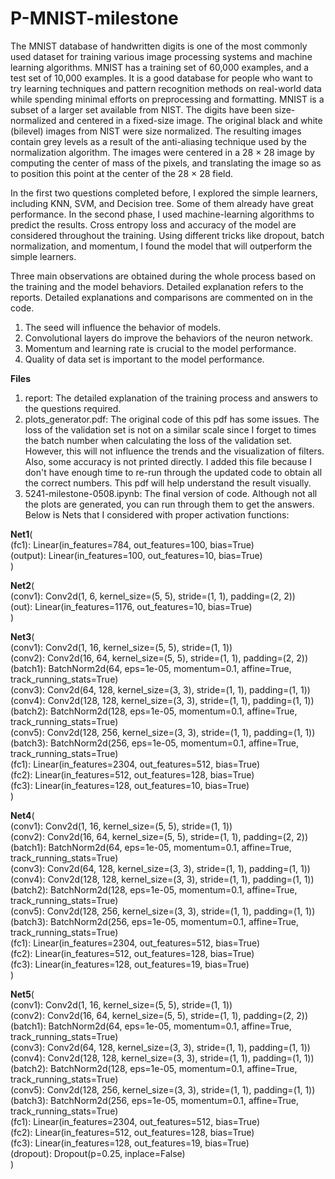 # P-MNIST-milestone

The MNIST database of handwritten digits is one of the most commonly used dataset for training various image processing systems and machine learning algorithms. MNIST has a training set of 60,000 examples, and a test set of 10,000 examples. It is a good database for people who want to try learning techniques and pattern recognition methods on real-world data while spending minimal efforts on preprocessing and formatting.
MNIST is a subset of a larger set available from NIST. The digits have been size-normalized and centered in a fixed-size image. The original black and white (bilevel) images from NIST were size normalized. The resulting images contain grey levels as a result of the anti-aliasing technique used by the normalization algorithm. The images were centered in a 28 × 28 image by computing the center of mass of the pixels, and translating the image so as to position this point at the center of the 28 × 28 field.

In the first two questions completed before, I explored the simple learners, including KNN, SVM, and Decision tree. Some of them already have great performance. In the second phase, I used machine-learning algorithms to predict the results. Cross entropy loss and accuracy of the model are considered throughout the training. Using different tricks like dropout, batch normalization, and momentum, I found the model that will outperform the simple learners.

Three main observations are obtained during the whole process based on the training and the model behaviors. Detailed explanation refers to the reports. Detailed explanations and comparisons are commented on in the code.
1. The seed will influence the behavior of models.
2. Convolutional layers do improve the behaviors of the neuron network.
3. Momentum and learning rate is crucial to the model performance. 
4. Quality of data set  is important to the model performance.

**Files**
1. report: The detailed explanation of the training process and answers to the questions required.
2. plots_generator.pdf: The original code of this pdf has some issues. The loss of the validation set is not on a similar scale since I forget to times the batch number when calculating the loss of the validation set. However, this will not influence the trends and the visualization of filters. Also, some accuracy is not printed directly. I added this file because I don't have enough time to re-run through the updated code to obtain all the correct numbers. This pdf will help understand the result visually.
3. 5241-milestone-0508.ipynb: The final version of code. Although not all the plots are generated, you can run through them to get the answers. 
Below is Nets that I considered with proper activation functions:

**Net1**(\
  (fc1): Linear(in_features=784, out_features=100, bias=True)\
  (output): Linear(in_features=100, out_features=10, bias=True)\
)

**Net2**(\
  (conv1): Conv2d(1, 6, kernel_size=(5, 5), stride=(1, 1), padding=(2, 2))\
  (out): Linear(in_features=1176, out_features=10, bias=True)\
)

**Net3**(\
  (conv1): Conv2d(1, 16, kernel_size=(5, 5), stride=(1, 1))\
  (conv2): Conv2d(16, 64, kernel_size=(5, 5), stride=(1, 1), padding=(2, 2))\
  (batch1): BatchNorm2d(64, eps=1e-05, momentum=0.1, affine=True, track_running_stats=True)\
  (conv3): Conv2d(64, 128, kernel_size=(3, 3), stride=(1, 1), padding=(1, 1))\
  (conv4): Conv2d(128, 128, kernel_size=(3, 3), stride=(1, 1), padding=(1, 1))\
  (batch2): BatchNorm2d(128, eps=1e-05, momentum=0.1, affine=True, track_running_stats=True)\
  (conv5): Conv2d(128, 256, kernel_size=(3, 3), stride=(1, 1), padding=(1, 1))\
  (batch3): BatchNorm2d(256, eps=1e-05, momentum=0.1, affine=True, track_running_stats=True)\
  (fc1): Linear(in_features=2304, out_features=512, bias=True)\
  (fc2): Linear(in_features=512, out_features=128, bias=True)\
  (fc3): Linear(in_features=128, out_features=10, bias=True)\
)

**Net4**(\
  (conv1): Conv2d(1, 16, kernel_size=(5, 5), stride=(1, 1))\
  (conv2): Conv2d(16, 64, kernel_size=(5, 5), stride=(1, 1), padding=(2, 2))\
  (batch1): BatchNorm2d(64, eps=1e-05, momentum=0.1, affine=True, track_running_stats=True)\
  (conv3): Conv2d(64, 128, kernel_size=(3, 3), stride=(1, 1), padding=(1, 1))\
  (conv4): Conv2d(128, 128, kernel_size=(3, 3), stride=(1, 1), padding=(1, 1))\
  (batch2): BatchNorm2d(128, eps=1e-05, momentum=0.1, affine=True, track_running_stats=True)\
  (conv5): Conv2d(128, 256, kernel_size=(3, 3), stride=(1, 1), padding=(1, 1))\
  (batch3): BatchNorm2d(256, eps=1e-05, momentum=0.1, affine=True, track_running_stats=True)\
  (fc1): Linear(in_features=2304, out_features=512, bias=True)\
  (fc2): Linear(in_features=512, out_features=128, bias=True)\
  (fc3): Linear(in_features=128, out_features=19, bias=True)\
)

**Net5**(\
  (conv1): Conv2d(1, 16, kernel_size=(5, 5), stride=(1, 1))\
  (conv2): Conv2d(16, 64, kernel_size=(5, 5), stride=(1, 1), padding=(2, 2))\
  (batch1): BatchNorm2d(64, eps=1e-05, momentum=0.1, affine=True, track_running_stats=True)\
  (conv3): Conv2d(64, 128, kernel_size=(3, 3), stride=(1, 1), padding=(1, 1))\
  (conv4): Conv2d(128, 128, kernel_size=(3, 3), stride=(1, 1), padding=(1, 1))\
  (batch2): BatchNorm2d(128, eps=1e-05, momentum=0.1, affine=True, track_running_stats=True)\
  (conv5): Conv2d(128, 256, kernel_size=(3, 3), stride=(1, 1), padding=(1, 1))\
  (batch3): BatchNorm2d(256, eps=1e-05, momentum=0.1, affine=True, track_running_stats=True)\
  (fc1): Linear(in_features=2304, out_features=512, bias=True)\
  (fc2): Linear(in_features=512, out_features=128, bias=True)\
  (fc3): Linear(in_features=128, out_features=19, bias=True)\
  (dropout): Dropout(p=0.25, inplace=False)\
)
